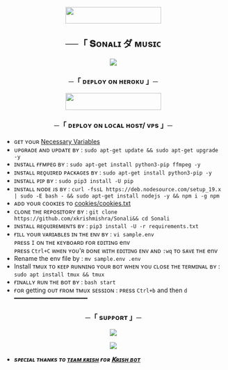 <p align="center"><a href="https://github.com/Xkrishmishra/SONALI/blob/main/SONALI/assets/cookies.txt"> <img src="https://img.shields.io/badge/Add%20Your%20Cookies-blue?style=for-the-badge" width="220" height="38.45"/></a></p>
  
  <h2 align="center">
    ──「 𝐒ᴏɴᴀʟɪ ダ ᴍᴜsɪᴄ 
<p align="center">
  <img src="https://i.ibb.co/2FSqhSr/photo-2024-09-19-18-33-46-7416425646991081500.jpg">
</p>

<h3 align="center">
    ─「 ᴅᴇᴩʟᴏʏ ᴏɴ ʜᴇʀᴏᴋᴜ 」─
</h3>

<p align="center"><a href="https://dashboard.heroku.com/new?template=https://github.com/Xkrishmishra/sonali"> <img src="https://img.shields.io/badge/Deploy%20On%20Heroku-black?style=for-the-badge&logo=heroku" width="220" height="38.45"/></a></p>
<h3 align="center">
    ─「 ᴅᴇᴩʟᴏʏ ᴏɴ ʟᴏᴄᴀʟ ʜᴏsᴛ/ ᴠᴘs 」─
</h3>

- ɢᴇᴛ ʏᴏᴜʀ [Necessary Variables](https://github.com/xkrishmishra/sonali/blob/main/sample.env)
- ᴜᴘɢʀᴀᴅᴇ ᴀɴᴅ ᴜᴘᴅᴀᴛᴇ ʙʏ :
```sudo apt-get update && sudo apt-get upgrade -y```
- ɪɴsᴛᴀʟʟ ғғᴍᴘᴇɢ ʙʏ :
```sudo apt-get install python3-pip ffmpeg -y```
- ɪɴsᴛᴀʟʟ ʀᴇǫᴜɪʀᴇᴅ ᴘᴀᴄᴋᴀɢᴇs ʙʏ :
```sudo apt-get install python3-pip -y```
- ɪɴsᴛᴀʟʟ ᴘɪᴘ ʙʏ :
```sudo pip3 install -U pip```
- ɪɴsᴛᴀʟʟ ɴᴏᴅᴇ ᴊs ʙʏ :
```curl -fssL https://deb.nodesource.com/setup_19.x | sudo -E bash - && sudo apt-get install nodejs -y && npm i -g npm```
- ᴀᴅᴅ ʏᴏᴜʀ ᴄᴏᴏᴋɪᴇs ᴛᴏ [cookies/cookies.txt](https://github.com/Xkrishmishra/SONALI/blob/main/SONALI/assets/cookies.txt)
- ᴄʟᴏɴᴇ ᴛʜᴇ ʀᴇᴘᴏsɪᴛᴏʀʏ ʙʏ :
```git clone https://github.com/xkrishmishra/Sonali&& cd Sonali```
- ɪɴsᴛᴀʟʟ ʀᴇǫᴜɪʀᴇᴍᴇɴᴛs ʙʏ :
```pip3 install -U -r requirements.txt```
- ғɪʟʟ ʏᴏᴜʀ ᴠᴀʀɪᴀʙʟᴇs ɪɴ ᴛʜᴇ ᴇɴᴠ ʙʏ :
```vi sample.env```<br>
ᴘʀᴇss ```I``` ᴏɴ ᴛʜᴇ ᴋᴇʏʙᴏᴀʀᴅ ғᴏʀ ᴇᴅɪᴛɪɴɢ env<br>
ᴘʀᴇss ```Ctrl+C``` ᴡʜᴇɴ ʏᴏᴜ'ʀ ᴅᴏɴᴇ ᴡɪᴛʜ ᴇᴅɪᴛɪɴɢ ᴇɴᴠ ᴀɴᴅ ```:wq``` ᴛᴏ sᴀᴠᴇ ᴛʜᴇ env<br>
- Rename the env file by :
```mv sample.env .env```
- Install ᴛᴍᴜx ᴛᴏ ᴋᴇᴇᴘ ʀᴜɴɴɪɴɢ ʏᴏᴜʀ ʙᴏᴛ ᴡʜᴇɴ ʏᴏᴜ ᴄʟᴏsᴇ ᴛʜᴇ ᴛᴇʀᴍɪɴᴀʟ ʙʏ :
```sudo apt install tmux && tmux```
- ғɪɴᴀʟʟʏ ʀᴜɴ ᴛʜᴇ ʙᴏᴛ ʙʏ :
```bash start```
- ғᴏʀ getting ᴏᴜᴛ ғʀᴏᴍ ᴛᴍᴜx sᴇssɪᴏɴ : ᴘʀᴇss ```Ctrl+b``` and then ```d```<br>
━━━━━━━━━━━━━━━━━━━━

<h3 align="center">
    ─「 sᴜᴩᴩᴏʀᴛ 」─
</h3>

<p align="center">
<a href="https://telegram.me/Krishsupport"><img src="https://img.shields.io/badge/-Support%20Group-blue.svg?style=for-the-badge&logo=Telegram"></a>
</p>

<p align="center">
<a href="https://telegram.me/Krishnetwork"><img src="https://img.shields.io/badge/-Support%20Channel-blue.svg?style=for-the-badge&logo=Telegram"></a>
</p>

- <b> _sᴩᴇᴄɪᴀʟ ᴛʜᴀɴᴋs ᴛᴏ [ᴛᴇᴀᴍ ᴋʀɪsʜ](https://github.com/Xkrishmishra) ғᴏʀ [𝐊ʀɪsʜ ʙᴏᴛ](https://github.com/xkrishmishra/sonali)_ </b>

